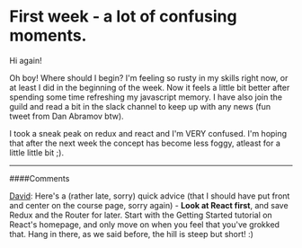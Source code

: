 # First week - a lot of confusing moments. 

Hi again!

Oh boy! Where should I begin? I'm feeling so rusty in my skills right now, or at least I did in the beginning of the week. 
Now it feels a little bit better after spending some time refreshing my javascript memory. 
I have also join the guild and read a bit in the slack channel to keep up with any news (fun tweet from Dan Abramov btw). <br>

I took a sneak peak on redux and react and I'm VERY confused. I'm hoping that after the next week the concept has become less foggy, atleast for a little little bit ;). 

---

####Comments

[David](https://github.com/krawaller): Here's a (rather late, sorry) quick advice (that I should have put front and center on the course page, sorry again) - **Look at React first**, and save Redux and the Router for later. Start with the Getting Started tutorial on React's homepage, and only move on when you feel that you've grokked that. Hang in there, as we said before, the hill is steep but short! :)
